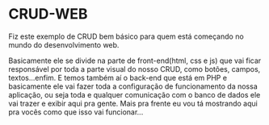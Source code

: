 # CRUD-WEB
Fiz este exemplo de CRUD bem básico para quem  está começando no mundo do desenvolvimento web.

Basicamente ele se divide na parte de front-end(html, css e js) que vai ficar responsável por toda a parte visual do nosso CRUD,
como botões, campos, textos...enfim. E temos também aí o back-end que está em PHP e basicamente ele vai fazer toda a configuração
de funcionamento da nossa aplicação, ou seja toda e qualquer comunicação com o banco de dados ele vai trazer e exibir aqui pra gente. Mais pra frente eu vou tá mostrando aqui pra vocês como que isso vai funcionar...
